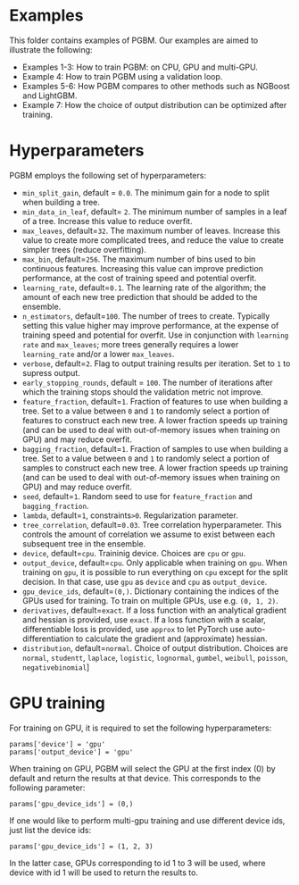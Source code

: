 # Examples #

This folder contains examples of PGBM. Our examples are aimed to illustrate the following:
* Examples 1-3: How to train PGBM: on CPU, GPU and multi-GPU.
* Example 4: How to train PGBM using a validation loop.
* Examples 5-6: How PGBM compares to other methods such as NGBoost and LightGBM.
* Example 7: How the choice of output distribution can be optimized after training.

# Hyperparameters #
PGBM employs the following set of hyperparameters:
* `min_split_gain`, default = `0.0`. The minimum gain for a node to split when building a tree.
* `min_data_in_leaf`, default= `2`. The minimum number of samples in a leaf of a tree. Increase this value to reduce overfit.
* `max_leaves`, default=`32`. The maximum number of leaves. Increase this value to create more complicated trees, and reduce the value to create simpler trees (reduce overfitting).
* `max_bin`, default=`256`. The maximum number of bins used to bin continuous features. Increasing this value can improve prediction performance, at the cost of training speed and potential overfit.
* `learning_rate`, default=`0.1`. The learning rate of the algorithm; the amount of each new tree prediction that should be added to the ensemble.
* `n_estimators`, default=`100`. The number of trees to create. Typically setting this value higher may improve performance, at the expense of training speed and potential for overfit. Use in conjunction with `learning rate` and `max_leaves`; more trees generally requires a lower `learning_rate` and/or a lower `max_leaves`.
* `verbose`, default=`2`. Flag to output training results per iteration. Set to `1` to supress output.
* `early_stopping_rounds`, default = `100`. The number of iterations after which the training stops should the validation metric not improve.
* `feature_fraction`, default=`1`. Fraction of features to use when building a tree. Set to a value between `0` and `1` to randomly select a portion of features to construct each new tree. A lower fraction speeds up training (and can be used to deal with out-of-memory issues when training on GPU) and may reduce overfit.
* `bagging_fraction`, default=`1`. Fraction of samples to use when building a tree. Set to a value between `0` and `1` to randomly select a portion of samples to construct each new tree. A lower fraction speeds up training (and can be used to deal with out-of-memory issues when training on GPU) and may reduce overfit.
* `seed`, default=`1`. Random seed to use for `feature_fraction` and `bagging_fraction`.
* `lambda`, default=`1`, constraints`>0`. Regularization parameter. 
* `tree_correlation`, default=`0.03`. Tree correlation hyperparameter. This controls the amount of correlation we assume to exist between each subsequent tree in the ensemble.
* `device`, default=`cpu`. Traininig device. Choices are `cpu` or `gpu`.
* `output_device`, default=`cpu`. Only applicable when training on `gpu`. When training on `gpu`, it is possible to run everything on `cpu` except for the split decision. In that case, use `gpu` as `device` and `cpu` as `output_device`.
* `gpu_device_ids`, default=`(0,)`. Dictionary containing the indices of the GPUs used for training. To train on multiple GPUs, use e.g. `(0, 1, 2)`.
* `derivatives`, default=`exact`. If a loss function with an analytical gradient and hessian is provided, use `exact`. If a loss function with a scalar, differentiable loss is provided, use `approx` to let PyTorch use auto-differentiation to calculate the gradient and (approximate) hessian.
* `distribution`, default=`normal`. Choice of output distribution. Choices are `normal`, `studentt`, `laplace`, `logistic`, `lognormal`, `gumbel`, `weibull`, `poisson`, `negativebinomial`]


# GPU training #
For training on GPU, it is required to set the following hyperparameters:
```
params['device'] = 'gpu'
params['output_device'] = 'gpu'
```
When training on GPU, PGBM will select the GPU at the first index (0) by default and return the results at that device. This corresponds to the following parameter:
```
params['gpu_device_ids'] = (0,)
```
If one would like to perform multi-gpu training and use different device ids, just list the device ids:
```
params['gpu_device_ids'] = (1, 2, 3)
```
In the latter case, GPUs corresponding to id 1 to 3 will be used, where device with id 1 will be used to return the results to. 